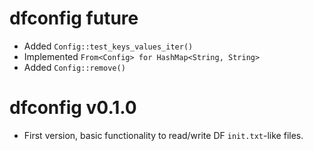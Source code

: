 # dfconfig future
* Added `Config::test_keys_values_iter()`
* Implemented `From<Config> for HashMap<String, String>`
* Added `Config::remove()`

# dfconfig v0.1.0
* First version, basic functionality to read/write DF `init.txt`-like files.